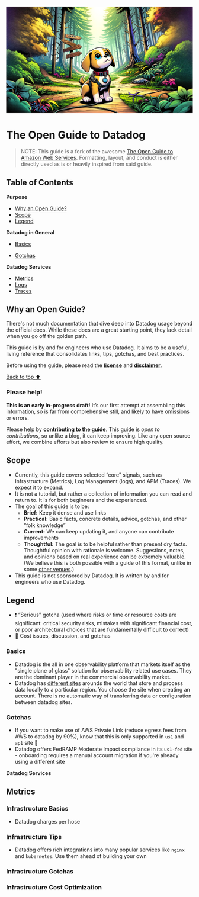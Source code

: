 ![An Open Guide](figures/signpost-crossroads.webp)

The Open Guide to Datadog
=====================================

> NOTE: This guide is a fork of the awesome [The Open Guide to Amazon Web Services](https://github.com/open-guides/og-aws?tab=readme-ov-file#alb-basics). Formatting, layout, and conduct is either directly used as is or heavily inspired from said guide.

Table of Contents
-----------------

**Purpose**
-	[Why an Open Guide?](#why-an-open-guide)
-	[Scope](#scope)
-	[Legend](#legend)

**Datadog in General**
* [Basics](#basics)
- [Gotchas](#gotchas)

**Datadog Services**
* [Metrics](#metrics)
* [Logs](#logs)
* [Traces](#traces)

Why an Open Guide?
------------------

There's not much documentation that dive deep into Datadog usage beyond the official docs. While these docs are a great starting point, they lack detail when you go off the golden path. 

This guide is by and for engineers who use Datadog. It aims to be a useful, living reference that consolidates links, tips, gotchas, and best practices. 

Before using the guide, please read the [**license**](#license) and [**disclaimer**](#disclaimer).

[Back to top :arrow_up:](#table-of-contents)

### Please help!
**This is an early in-progress draft!** It’s our first attempt at assembling this information, so is far from comprehensive still, and likely to have omissions or errors.

Please help by [**contributing to the guide**](CONTRIBUTING.md). This guide is *open to contributions*, so unlike a blog, it can keep improving. Like any open source effort, we combine efforts but also review to ensure high quality.


Scope
-----

-	Currently, this guide covers selected “core” signals, such as Infrastructure (Metrics), Log Management (logs), and APM (Traces). We expect it to expand.
-	It is not a tutorial, but rather a collection of information you can read and return to. It is for both beginners and the experienced.
-	The goal of this guide is to be:
	-	**Brief:** Keep it dense and use links
	-	**Practical:** Basic facts, concrete details, advice, gotchas, and other “folk knowledge”
	-	**Current:** We can keep updating it, and anyone can contribute improvements
	-	**Thoughtful:** The goal is to be helpful rather than present dry facts. Thoughtful opinion with rationale is welcome. Suggestions, notes, and opinions based on real experience can be extremely valuable. (We believe this is both possible with a guide of this format, unlike in some [other venues](http://meta.stackexchange.com/questions/201994/is-there-a-place-to-ask-opinion-based-questions).)
-	This guide is not sponsored by Datadog. It is written by and for engineers who use Datadog.

Legend
------
-	❗ “Serious” gotcha (used where risks or time or resource costs are significant: critical security risks, mistakes with significant financial cost, or poor architectural choices that are fundamentally difficult to correct)
-	💸 Cost issues, discussion, and gotchas

### Basics
- Datadog is the all in one observability platform that markets itself as the "single plane of glass" solution for observability related use cases. They are the dominant player in the commercial observability market.
- Datadog has [different sites](https://docs.datadoghq.com/getting_started/site/) arounds the world that store and process data locally to a particular region. You choose the site when creating an account. There is no automatic way of transferring data or configuration between datadog sites. 

### Gotchas
- If you want to make use of AWS Private Link (reduce egress fees from AWS to datadog by 90%), know that this is only supported in `us1` and `ap1` site 💸
- Datadog offers FedRAMP Moderate Impact compliance in its `us1-fed` site - onboarding requires a manual account migration if you're already using a different site

**Datadog Services**

Metrics
---

### Infrastructure Basics
- Datadog charges per hose 

### Infrastructure Tips
- Datadog offers rich integrations into many popular services like `nginx` and `kubernetes`. Use them ahead of building your own

### Infrastructure Gotchas
### Infrastructure Cost Optimization
